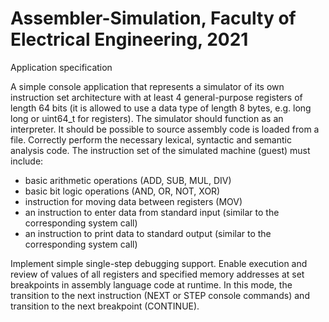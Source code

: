 # Assembler-Simulation,  Faculty of Electrical Engineering, 2021

Application specification

A simple console application that represents a simulator of its own instruction set architecture with
at least 4 general-purpose registers of length 64 bits (it is allowed to use a data type of length 8 bytes, e.g. long
long or uint64_t for registers). The simulator should function as an interpreter. It should be possible to
source assembly code is loaded from a file. Correctly perform the necessary lexical, syntactic and semantic analysis
code. The instruction set of the simulated machine (guest) must include:
- basic arithmetic operations (ADD, SUB, MUL, DIV)
- basic bit logic operations (AND, OR, NOT, XOR)
- instruction for moving data between registers (MOV)
- an instruction to enter data from standard input (similar to the corresponding system call)
- an instruction to print data to standard output (similar to the corresponding system call)


Implement simple single-step debugging support. Enable execution and review of values
of all registers and specified memory addresses at set breakpoints in assembly language
code at runtime. In this mode, the transition to the next instruction (NEXT or STEP
console commands) and transition to the next breakpoint (CONTINUE).


